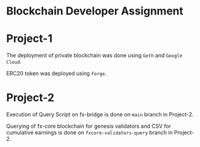 # Blockchain Developer Assignment

# Project-1

The deployment of private blockchain was done using `Geth` and `Google Cloud`.

ERC20 token was deployed using `Forge`.

# Project-2

Execution of Query Script on fx-bridge is done on `main` branch in Project-2.

Querying of fx-core blockchain for genesis validators and CSV for cumulative earnings is done on `fxcore-validators-query` branch in Project-2.
